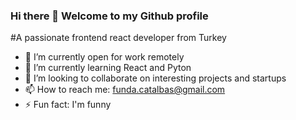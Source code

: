 ### Hi there 👋 Welcome to my Github profile

#A passionate frontend react developer from Turkey

- 🔭 I’m currently open for work remotely
- 🌱 I’m currently learning React and Pyton
- 👯 I’m looking to collaborate on interesting projects and startups
- 📫 How to reach me: funda.catalbas@gmail.com
- ⚡ Fun fact: I'm funny
